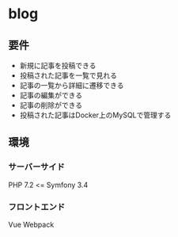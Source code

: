 # blog

## 要件

- 新規に記事を投稿できる
- 投稿された記事を一覧で見れる
- 記事の一覧から詳細に遷移できる
- 記事の編集ができる
- 記事の削除ができる
- 投稿された記事はDocker上のMySQLで管理する

## 環境
### サーバーサイド
PHP 7.2 <=
Symfony 3.4

### フロントエンド
Vue
Webpack
